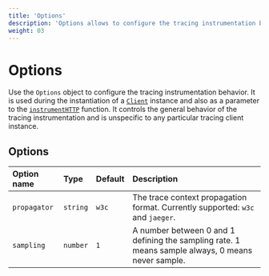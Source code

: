 ```yaml
---
title: 'Options'
description: 'Options allows to configure the tracing instrumentation behavior.'
weight: 03
---
```


# Options

Use the `Options` object to configure the tracing instrumentation behavior. It is used during the instantiation of a [`Client`](https://grafana.com/docs/k6/<K6_VERSION>/javascript-api/jslib/http-instrumentation-tempo/client) instance and also as a parameter to the [`instrumentHTTP`](https://grafana.com/docs/k6/<K6_VERSION>/javascript-api/jslib/http-instrumentation-tempo/instrumenthttp) function. It controls the general behavior of the tracing instrumentation and is unspecific to any particular tracing client instance.

## Options

| Option name  | Type     | Default | Description                                                                    |
| :----------- | :------- | :------ | :----------------------------------------------------------------------------- |
| `propagator` | `string` | `w3c`   | The trace context propagation format. Currently supported: `w3c` and `jaeger`. |
| `sampling` | `number` | `1`   | A number between 0 and 1 defining the sampling rate. 1 means sample always, 0 means never sample. |
